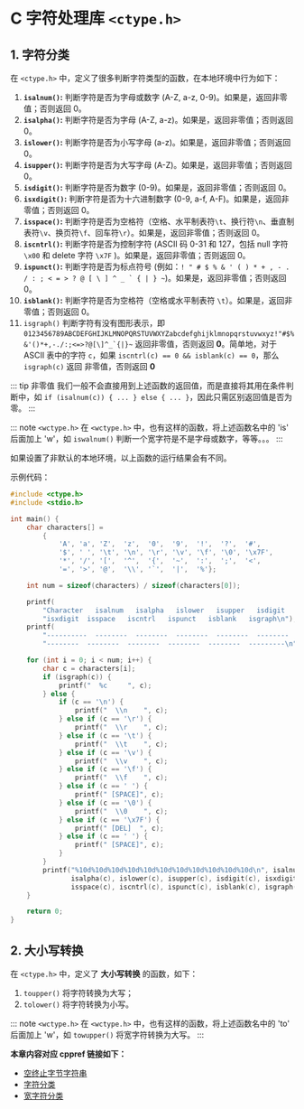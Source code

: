 # C 字符处理库 `<ctype.h>`

## 1. 字符分类

在 `<ctype.h>` 中，定义了很多判断字符类型的函数，在本地环境中行为如下：

1. **`isalnum()`:** 判断字符是否为字母或数字 (A-Z, a-z, 0-9)。如果是，返回非零值；否则返回 0。
2. **`isalpha()`:** 判断字符是否为字母 (A-Z, a-z)。如果是，返回非零值；否则返回 0。
3. **`islower()`:** 判断字符是否为小写字母 (a-z)。如果是，返回非零值；否则返回 0。
4. **`isupper()`:** 判断字符是否为大写字母 (A-Z)。如果是，返回非零值；否则返回 0。
5. **`isdigit()`:** 判断字符是否为数字 (0-9)。如果是，返回非零值；否则返回 0。
6. **`isxdigit()`:** 判断字符是否为十六进制数字 (0-9, a-f, A-F)。如果是，返回非零值；否则返回 0。
7. **`isspace()`:** 判断字符是否为空格符（空格、水平制表符`\t`、换行符`\n`、垂直制表符`\v`、换页符`\f`、回车符`\r`）。如果是，返回非零值；否则返回 0。
8. **`iscntrl()`:** 判断字符是否为控制字符 (ASCII 码 0-31 和 127，包括 null 字符 `\x00` 和 delete 字符 `\x7F` )。如果是，返回非零值；否则返回 0。
9. **`ispunct()`:** 判断字符是否为标点符号 (例如：``! " # $ % & ' ( ) * + , - . / : ; < = > ? @ [ \ ] ^ _ ` { | } ~``)。如果是，返回非零值；否则返回 0。
10. **`isblank()`:** 判断字符是否为空格符（空格或水平制表符 `\t`）。如果是，返回非零值；否则返回 0。
11. `isgraph()` 判断字符有没有图形表示，即 ``0123456789ABCDEFGHIJKLMNOPQRSTUVWXYZabcdefghijklmnopqrstuvwxyz!"#$%&'()*+,-./:;<=>?@[\]^_`{|}~`` 返回非零值，否则返回 **0**。简单地，对于 ASCII 表中的字符 `c`，如果 `iscntrl(c) == 0 && isblank(c) == 0`，那么 `isgraph(c)` 返回 非零值，否则返回 **0**

::: tip 非零值
我们一般不会直接用到上述函数的返回值，而是直接将其用在条件判断中，如 `if (isalnum(c)) { ... } else { ... }`，因此只需区别返回值是否为零。
:::

::: note `<wctype.h>`
在 `<wctype.h>` 中，也有这样的函数，将上述函数名中的 'is' 后面加上 'w'，如 `iswalnum()` 判断一个宽字符是不是字母或数字，等等。。。
:::

如果设置了非默认的本地环境，以上函数的运行结果会有不同。

示例代码：

```c
#include <ctype.h>
#include <stdio.h>

int main() {
    char characters[] =
        {
            'A', 'a', 'Z',  'z',  '0',  '9',  '!',  '?',  '#',
            '$', ' ', '\t', '\n', '\r', '\v', '\f', '\0', '\x7F',
            '*', '/', '[',  '^',  '{',  '~',  ':',  ';',  '<',
            '=', '>', '@',  '\\', '`',  '|',  '%'}; 

    int num = sizeof(characters) / sizeof(characters[0]);

    printf(
        "Character   isalnum   isalpha   islower   isupper   isdigit   "
        "isxdigit  isspace   iscntrl   ispunct   isblank   isgraph\n");
    printf(
        "----------  --------  --------  --------  --------  --------  "
        "--------  --------  --------  --------  --------  ---------\n");

    for (int i = 0; i < num; i++) {
        char c = characters[i];
        if (isgraph(c)) {
            printf("  %c     ", c);
        } else {
            if (c == '\n') {
                printf("  \\n    ", c);
            } else if (c == '\r') {
                printf("  \\r    ", c);
            } else if (c == '\t') {
                printf("  \\t    ", c);
            } else if (c == '\v') {
                printf("  \\v    ", c);
            } else if (c == '\f') {
                printf("  \\f    ", c);
            } else if (c == ' ') {
                printf(" [SPACE]", c);
            } else if (c == '\0') {
                printf("  \\0    ", c);
            } else if (c == '\x7F') {
                printf(" [DEL]  ", c);
            } else if (c == ' ') {
                printf(" [SPACE]", c);
            }
        }
        printf("%10d%10d%10d%10d%10d%10d%10d%10d%10d%10d%10d\n", isalnum(c),
               isalpha(c), islower(c), isupper(c), isdigit(c), isxdigit(c),
               isspace(c), iscntrl(c), ispunct(c), isblank(c), isgraph(c));
    }

    return 0;
}
```

## 2. 大小写转换

在 `<ctype.h>` 中，定义了 **大小写转换** 的函数，如下：

1. `toupper()` 将字符转换为大写；
2. `tolower()` 将字符转换为小写。

::: note `<wctype.h>`
在 `<wctype.h>` 中，也有这样的函数，将上述函数名中的 'to' 后面加上 'w'，如 `towupper()` 将宽字符转换为大写。
:::

**本章内容对应 cppref 链接如下：**

- [空终止字节字符串](https://zh.cppreference.com/w/c/string/byte)
- [字符分类](https://zh.cppreference.com/w/c/string/byte#.E5.AD.97.E7.AC.A6.E5.88.86.E7.B1.BB)
- [宽字符分类](https://zh.cppreference.com/w/c/string/wide#.E5.AD.97.E7.AC.A6.E5.88.86.E7.B1.BB)
